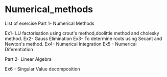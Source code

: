 # Numerical_methods
List of exercise 
Part 1- Numerical Methods 

Ex1- LU factorisation using crout's method,doolittle method and cholesky method.
Ex2- Gauss Elimination
Ex3- To determine roots using Secant and Newton's method.
Ex4- Numerical Integration
Ex5 - Numerical Diferentiation 

Part 2- Linear Algebra 

Ex6 - Singular Value decomposition 
